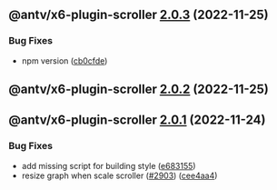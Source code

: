 ## @antv/x6-plugin-scroller [2.0.3](https://github.com/antvis/x6/compare/@antv/x6-plugin-scroller@2.0.2...@antv/x6-plugin-scroller@2.0.3) (2022-11-25)


### Bug Fixes

* npm version ([cb0cfde](https://github.com/antvis/x6/commit/cb0cfdeb4dbe8858569e6899db08ccb9ab8ba4e7))

## @antv/x6-plugin-scroller [2.0.2](https://github.com/antvis/x6/compare/@antv/x6-plugin-scroller@2.0.1...@antv/x6-plugin-scroller@2.0.2) (2022-11-25)

## @antv/x6-plugin-scroller [2.0.1](https://github.com/antvis/x6/compare/@antv/x6-plugin-scroller@2.0.0...@antv/x6-plugin-scroller@2.0.1) (2022-11-24)


### Bug Fixes

* add missing script for building style ([e683155](https://github.com/antvis/x6/commit/e68315528a202cbc5a9ad256d168943e001d7116))
* resize graph when scale scroller ([#2903](https://github.com/antvis/x6/issues/2903)) ([cee4aa4](https://github.com/antvis/x6/commit/cee4aa4e53b2821ed11d5602fccdb36625957c72))
